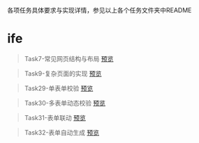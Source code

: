 各项任务具体要求与实现详情，参见以上各个任务文件夹中README

# ife
> Task7-常见网页结构与布局
[预览](https://zheninglin.github.io/ife/Task7-%E5%B8%B8%E8%A7%81%E7%BD%91%E9%A1%B5%E7%BB%93%E6%9E%84%E4%B8%8E%E5%B8%83%E5%B1%80/index.html)

> Task9-复杂页面的实现
[预览](https://zheninglin.github.io/ife/Task9-%E5%A4%8D%E6%9D%82%E9%A1%B5%E9%9D%A2%E7%9A%84%E5%AE%9E%E7%8E%B0/index.html)

> Task29-单表单校验
[预览](https://zheninglin.github.io/ife/Task29-%E5%8D%95%E8%A1%A8%E5%8D%95%E6%A0%A1%E9%AA%8C/task-29.html)

> Task30-多表单动态校验
[预览](https://zheninglin.github.io/ife/Task30-%E5%A4%9A%E8%A1%A8%E5%8D%95%E5%8A%A8%E6%80%81%E6%A0%A1%E9%AA%8C/task-30.html)

> Task31-表单联动
[预览](https://zheninglin.github.io/ife/Task31-%E8%A1%A8%E5%8D%95%E8%81%94%E5%8A%A8/task-31.html)

> Task32-表单自动生成
[预览](https://zheninglin.github.io/ife//Task32-%E8%A1%A8%E5%8D%95%E8%87%AA%E5%8A%A8%E7%94%9F%E6%88%90/index.html)


